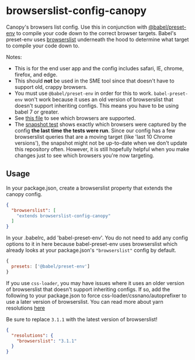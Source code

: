 # browserslist-config-canopy
Canopy's browsers list config. Use this in conjunction with [@babel/preset-env](https://babeljs.io/docs/plugins/preset-env/) to compile your code down to the correct browser targets.
Babel's preset-env uses [browserslist](https://github.com/ai/browserslist) underneath the hood to determine what target to compile your code down to.

Notes:
- This is for the end user app and the config includes safari, IE, chrome, firefox, and edge.
- This should **not** be used in the SME tool since that doesn't have to support old, crappy browsers.
- You must use `@babel/preset-env` in order for this to work. `babel-preset-env` won't work because it uses an old version
  of browserslist that doesn't support inheriting configs. This means you have to be using babel 7 or greater.
- See [this file](https://github.com/CanopyTax/browserslist-config-canopy/blob/master/src/browserslist-config-canopy.js) to see which browsers are supported.
- The [snapshot test](https://github.com/CanopyTax/browserslist-config-canopy/blob/master/src/__snapshots__/browserslist-config-canopy.test.js.snap) shows exactly
  which browsers were captured by the config **the last time the tests were run**. Since our config has a few browserslist queries that are a moving target (like 'last 10 Chrome versions'),
  the snapshot might not be up-to-date when we don't update this repository often. However, it is still hopefully helpful when you make changes just to see which browsers you're now targeting.

## Usage
In your package.json, create a browserslist property that extends the canopy config.
```json
{
  "browserslist": [
    "extends browserslist-config-canopy"
  ]
}
```

In your .babelrc, add 'babel-preset-env'. You do not need to add any config options to it in here because babel-preset-env
uses browserslist which already looks at your package.json's `"browserslist"` config by default.
```js
{
  presets: ['@babel/preset-env']
}
```

If you use `css-loader`, you may have issues where it uses an older version of browserslist that doesn't support inheriting configs.
If so, add the following to your package.json to force css-loader/cssnano/autoprefixer to use a later version of browserslist. You
can read more about yarn resolutions [here](https://yarnpkg.com/lang/en/docs/selective-version-resolutions/)

Be sure to replace `3.1.1` with the latest version of browserslist!

```json
{
  "resolutions": {
    "browserslist": "3.1.1"
  }
}
```
